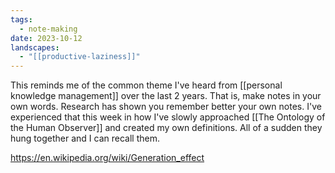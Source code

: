 ```yaml
---
tags:
  - note-making
date: 2023-10-12
landscapes:
  - "[[productive-laziness]]"
---
```

This reminds me of the common theme I've heard from [[personal knowledge management]] over the last 2 years. That is, make notes in your own words. Research has shown you remember better your own notes. I've experienced that this week in how I've slowly approached [[The Ontology of the Human Observer]] and created my own definitions. All of a sudden they hung together and I can recall them.

https://en.wikipedia.org/wiki/Generation_effect